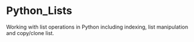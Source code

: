 # Python_Lists
Working with list operations in Python including indexing, list manipulation and copy/clone list.
